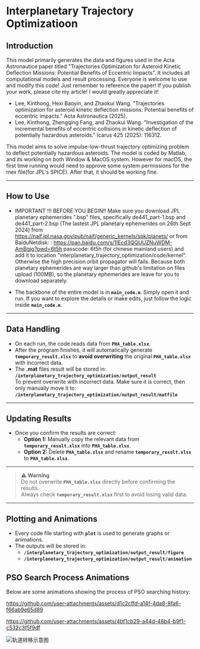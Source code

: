 # Interplanetary Trajectory Optimizatioon
## Introduction
This model primarily generates the data and figures used in the Acta Astronautice paper titled "Trajectories Optimization for Asteroid Kinetic Deflection Missions: Potential Benefits of Eccentric Impacts". It includes all computational models and result processing. Everyone is welcome to use and modify this code! Just remember to reference the paper! If you publish your work, please cite my article! I would greatly appreciate it!

- Lee, Kinthong, Hexi Baoyin, and Zhaokui Wang. "Trajectories optimization for asteroid kinetic deflection missions: Potential benefits of eccentric impacts." Acta Astronautica (2025).
- Lee, Kinthong, Zhengqing Fang, and Zhaokui Wang. "Investigation of the incremental benefits of eccentric collisions in kinetic deflection of potentially hazardous asteroids." Icarus 425 (2025): 116312.
   
This model aims to solve impulse-low-thrust trajectory optimizing problem to deflect potentially hazardous asteroids. The model is coded by Matlab, and its working on both Window & MacOS system.
However for macOS, the first time running would need to approve some system permissions for the mex file(for JPL's SPICE). After that, it should be working fine.

---

## How to Use
- IMPORTANT !!! BEFORE YOU BEGIN!! Make sure you download JPL planetary ephemerides ".bsp" files, specifically de441_part-1.bsp and de441_part-2.bsp (The lastest JPL planetary ephemerides on 26th Sept 2024) from https://naif.jpl.nasa.gov/pub/naif/generic_kernels/spk/planets/ or from BaiduNetdisk: : https://pan.baidu.com/s/1lEcd3QQUUZNuWDM-AmBgjg?pwd=6t5h passcode: 6t5h (for chinese mainland users) and add it to location "interplanetary_trajectory_optimization/code/kernel". Otherwise the high precision orbit propagator will fails. Because both planetary ephemerides are way larger than github's limitation on files upload (100MB), so the planetary ephemerides are leave for you to download separately.

- The backbone of the entire model is in **`main_code.m`**. Simply open it and run. If you want to explore the details or make edits, just follow the logic inside **`main_code.m`**.

---

## Data Handling

- On each run, the code reads data from **`PHA_table.xlsx`**.  
- After the program finishes, it will automatically generate **`temporary_result.xlsx`** to **avoid overwriting** the original **`PHA_table.xlsx`** with incorrect data.  
- The **.mat** files result will be stored in:  
  **`/interplanetary_trajectory_optimization/output_result`**  
  To prevent overwrite with incorrect data. Make sure it is correct, then only manually move it to:  
  **`/interplanetary_trajectory_optimization/output_result/matfile`**

---

## Updating Results

- Once you confirm the results are correct:  
  - **Option 1:** Manually copy the relevant data from **`temporary_result.xlsx`** into **`PHA_table.xlsx`**.  
  - **Option 2:** Delete **`PHA_table.xlsx`** and rename **`temporary_result.xlsx`** to **`PHA_table.xlsx`**.

---

> ⚠️ **Warning**  
> Do not overwrite **`PHA_table.xlsx`** directly before confirming the results.  
> Always check **`temporary_result.xlsx`** first to avoid losing valid data.

---

## Plotting and Animations

- Every code file starting with **`plot`** is used to generate graphs or animations.  
- The outputs will be stored in:  
  - **`/interplanetary_trajectory_optimization/output_result/figure`**  
  - **`/interplanetary_trajectory_optimization/output_result/animation`**

## PSO Search Process Animations

Below are some animations showing the process of PSO searching history:


https://github.com/user-attachments/assets/d1c2cffd-a14f-4da8-8fa6-f66ab9e65d89

https://github.com/user-attachments/assets/4bf1cb29-a44d-48b4-b9f1-c532c3f5f9df

![轨道转移示意图](https://github.com/KinthongLee/interplanetary_trajectory_optimization/blob/main/output_result/figure/detailed_trajectory/Modified/99942Apophis_transfer.png)
